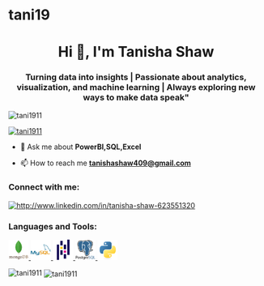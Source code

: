 # tani19
<h1 align="center">Hi 👋, I'm Tanisha Shaw</h1>
<h3 align="center">Turning data into insights | Passionate about analytics, visualization, and machine learning | Always exploring new ways to make data speak"</h3>

<p align="left"> <img src="https://komarev.com/ghpvc/?username=tani1911&label=Profile%20views&color=0e75b6&style=flat" alt="tani1911" /> </p>

<p align="left"> <a href="https://github.com/ryo-ma/github-profile-trophy"><img src="https://github-profile-trophy.vercel.app/?username=tani1911" alt="tani1911" /></a> </p>

- 💬 Ask me about **PowerBI,SQL,Excel**

- 📫 How to reach me **tanishashaw409@gmail.com**

<h3 align="left">Connect with me:</h3>
<p align="left">
<a href="https://linkedin.com/in/http://www.linkedin.com/in/tanisha-shaw-623551320" target="blank"><img align="center" src="https://raw.githubusercontent.com/rahuldkjain/github-profile-readme-generator/master/src/images/icons/Social/linked-in-alt.svg" alt="http://www.linkedin.com/in/tanisha-shaw-623551320" height="30" width="40" /></a>
</p>

<h3 align="left">Languages and Tools:</h3>
<p align="left"> <a href="https://www.mongodb.com/" target="_blank" rel="noreferrer"> <img src="https://raw.githubusercontent.com/devicons/devicon/master/icons/mongodb/mongodb-original-wordmark.svg" alt="mongodb" width="40" height="40"/> </a> <a href="https://www.mysql.com/" target="_blank" rel="noreferrer"> <img src="https://raw.githubusercontent.com/devicons/devicon/master/icons/mysql/mysql-original-wordmark.svg" alt="mysql" width="40" height="40"/> </a> <a href="https://pandas.pydata.org/" target="_blank" rel="noreferrer"> <img src="https://raw.githubusercontent.com/devicons/devicon/2ae2a900d2f041da66e950e4d48052658d850630/icons/pandas/pandas-original.svg" alt="pandas" width="40" height="40"/> </a> <a href="https://www.postgresql.org" target="_blank" rel="noreferrer"> <img src="https://raw.githubusercontent.com/devicons/devicon/master/icons/postgresql/postgresql-original-wordmark.svg" alt="postgresql" width="40" height="40"/> </a> <a href="https://www.python.org" target="_blank" rel="noreferrer"> <img src="https://raw.githubusercontent.com/devicons/devicon/master/icons/python/python-original.svg" alt="python" width="40" height="40"/> </a> </p>

<p><img align="left" src="https://github-readme-stats.vercel.app/api/top-langs?username=tani1911&show_icons=true&locale=en&layout=compact" alt="tani1911" /></p>

<p>&nbsp;<img align="center" src="https://github-readme-stats.vercel.app/api?username=tani1911&show_icons=true&locale=en" alt="tani1911" /></p>
